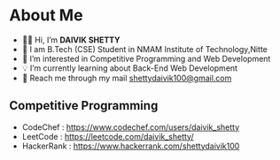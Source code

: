# About Me
- 🧑‍💻 Hi, I’m **DAIVIK SHETTY**
- 📜 I am B.Tech (CSE) Student in NMAM Institute of Technology,Nitte
- 🎯 I’m interested in Competitive Programming and Web Development
- 💡 I’m currently learning about Back-End Web Development
- 📰 Reach me through my mail shettydaivik100@gmail.com

## Competitive Programming 
-  CodeChef : https://www.codechef.com/users/daivik_shetty
-  LeetCode : https://leetcode.com/daivik_shetty/
-  HackerRank : https://www.hackerrank.com/shettydaivik100
